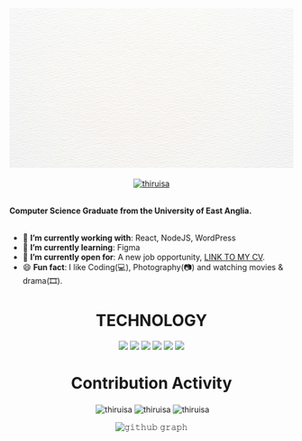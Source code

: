 <div>
  <p align="center"><a href="https://github.com/Thiruisa/Thiruisa/blob/main/github.gif" target="_blank"> <img src="https://github.com/Thiruisa/Thiruisa/blob/main/github.gif"alt="banner" width="800" /> </a> 
    <div align=center>
      <a href="https://www.linkedin.com/in/thiruisa-puvanenthirarasa/" target="blank"><img align="center" src="https://raw.githubusercontent.com/rahuldkjain/github-profile-readme-generator/master/src/images/icons/Social/linked-in-alt.svg" alt="thiruisa" height="30" width="40" /></a>
    </div>
    <div align=left>
        <br>
        <p>
            <strong>
                Computer Science Graduate from the University of East Anglia.<br><br>
            </strong>
        </p>
        <ul>
            <li>🌱 <b>I’m currently working with</b>: React, NodeJS, WordPress</li>
            <li>🚀 <b>I’m currently learning</b>: Figma</li>
            <li>🤔 <b>I’m currently open for</b>: A new job opportunity, <a href="https://github.com/Thiruisa/Thiruisa/blob/main/Thiruisa_Puvanenthirarasa_CV.pdf">LINK TO MY CV</a>.</li>
            <li>😄 <b>Fun fact</b>: I like Coding(💻), Photography(📷) and watching movies & drama(🎞).</li>
        </ul>
    </div>
    <div>
      <h1 align="center">TECHNOLOGY</h1>

<p align="center"><img src="https://cdn.jsdelivr.net/gh/devicons/devicon/icons/react/react-original.svg" style="height: 4rem"/>
<img src="https://cdn.jsdelivr.net/gh/devicons/devicon/icons/nodejs/nodejs-original-wordmark.svg" style="height:4rem; background-color:white"/>
<img src="https://cdn.jsdelivr.net/gh/devicons/devicon/icons/html5/html5-original-wordmark.svg" style="height: 4rem"/>
<img src="https://cdn.jsdelivr.net/gh/devicons/devicon/icons/css3/css3-original-wordmark.svg" style="height: 4rem"/>
<img src="https://cdn.jsdelivr.net/gh/devicons/devicon/icons/javascript/javascript-plain.svg" style="height: 4rem"/>
<img src="https://cdn.jsdelivr.net/gh/devicons/devicon/icons/python/python-original.svg"  style="height: 4rem"/>
</p>
    </div>
    <div align=center>
        <h1>Contribution Activity</h1>
      <p align="center">&nbsp;<img align="center" src="https://github-readme-stats.vercel.app/api?username=thiruisa&theme=gotham&show_icons=true" alt="thiruisa" />
        <img align="center" src="http://github-readme-streak-stats.herokuapp.com/?user=thiruisa&theme=gotham&hide_border=true&date_format=M%20j%5B%2C%20Y%5D" alt="thiruisa" />
        <img align="center" src="https://github-readme-stats.vercel.app/api/top-langs/?username=thiruisa&layout=default&theme=gotham&hide=html&hide_border=true&card_width=330" alt="thiruisa" /></p>

![𝚐𝚒𝚝𝚑𝚞𝚋 𝚐𝚛𝚊𝚙𝚑](https://activity-graph.herokuapp.com/graph?username=thiruisa&theme=react-dark&hide_border=true&area=true)        
    </div>
</div>
